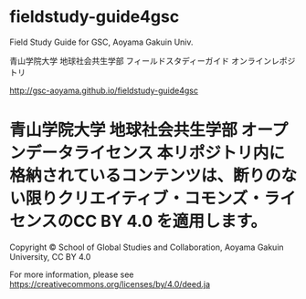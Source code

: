 # fieldstudy-guide4gsc
Field Study Guide for GSC, Aoyama Gakuin Univ.

青山学院大学 地球社会共生学部 フィールドスタディーガイド
オンラインレポジトリ

<http://gsc-aoyama.github.io/fieldstudy-guide4gsc>


# 青山学院大学 地球社会共生学部 オープンデータライセンス 本リポジトリ内に格納されているコンテンツは、断りのない限りクリエイティブ・コモンズ・ライセンスのCC BY 4.0 を適用します。

Copyright © School of Global Studies and Collaboration, Aoyama Gakuin University, CC BY 4.0


For more information, please see
<https://creativecommons.org/licenses/by/4.0/deed.ja>
